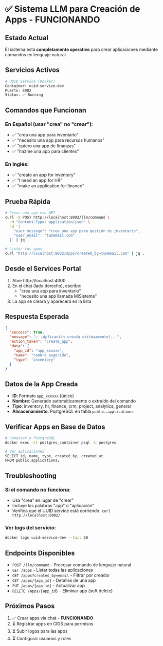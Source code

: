 # ✅ Sistema LLM para Creación de Apps - FUNCIONANDO

## Estado Actual

El sistema está **completamente operativo** para crear aplicaciones mediante comandos en lenguaje natural.

## Servicios Activos

```bash
# UUID Service (Docker)
Container: uuid-service-dev
Puerto: 8002
Status: ✅ Running
```

## Comandos que Funcionan

### En Español (usar "crea" no "crear"):
- ✅ "crea una app para inventario"
- ✅ "necesito una app para recursos humanos" 
- ✅ "quiero una app de finanzas"
- ✅ "hazme una app para clientes"

### En Inglés:
- ✅ "create an app for inventory"
- ✅ "I need an app for HR"
- ✅ "make an application for finance"

## Prueba Rápida

```bash
# Crear una app via API
curl -X POST http://localhost:8002/llm/command \
  -H "Content-Type: application/json" \
  -d '{
    "user_message": "crea una app para gestión de inventario",
    "user_email": "tu@email.com"
  }' | jq .

# Listar tus apps
curl "http://localhost:8002/apps?created_by=tu@email.com" | jq .
```

## Desde el Services Portal

1. Abre http://localhost:4000
2. En el chat (lado derecho), escribe:
   - "crea una app para inventario"
   - "necesito una app llamada MiSistema"
3. La app se creará y aparecerá en la lista

## Respuesta Esperada

```json
{
  "success": true,
  "message": "✅ ¡Aplicación creada exitosamente!...",
  "action_taken": "create_app",
  "data": {
    "app_id": "app_xxxxxx",
    "name": "nombre_sugerido",
    "type": "inventory"
  }
}
```

## Datos de la App Creada

- **ID**: Formato `app_xxxxxx` (único)
- **Nombre**: Generado automáticamente o extraído del comando
- **Tipo**: inventory, hr, finance, crm, project, analytics, general
- **Almacenamiento**: PostgreSQL en tabla `public.applications`

## Verificar Apps en Base de Datos

```bash
# Conectar a PostgreSQL
docker exec -it postgres_container psql -U postgres

# Ver aplicaciones
SELECT id, name, type, created_by, created_at 
FROM public.applications;
```

## Troubleshooting

### Si el comando no funciona:
- Usa "crea" en lugar de "crear"
- Incluye las palabras "app" o "aplicación"
- Verifica que el UUID service está corriendo: `curl http://localhost:8002/`

### Ver logs del servicio:
```bash
docker logs uuid-service-dev --tail 50
```

## Endpoints Disponibles

- `POST /llm/command` - Procesar comando de lenguaje natural
- `GET /apps` - Listar todas las aplicaciones
- `GET /apps?created_by=email` - Filtrar por creador
- `GET /apps/{app_id}` - Detalles de una app
- `PUT /apps/{app_id}` - Actualizar app
- `DELETE /apps/{app_id}` - Eliminar app (soft delete)

## Próximos Pasos

1. ✅ Crear apps via chat - **FUNCIONANDO**
2. ⏳ Registrar apps en CIDS para permisos
3. ⏳ Subir logos para las apps
4. ⏳ Configurar usuarios y roles